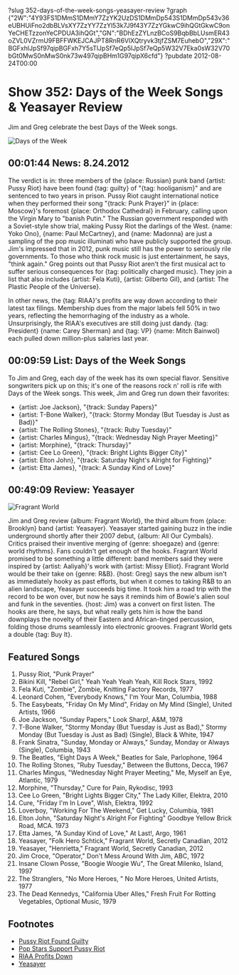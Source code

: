 ?slug 352-days-of-the-week-songs-yeasayer-review
?graph {"2W":"4Y93FS1DMmS1DMmY7ZzYK2UzDS1DMmDp543S1DMmDp543v36eUBHUiFno2dbBLVsXY7ZzYY7ZzYl53k7J9f43Y7ZzYGkwC9ihQGtGkwC9onYeCHETzzonYeCPDUA3ihQGt","GN":"BDhEzZYLnzBCoS9BqbBbLUsmER43oZVL0VZrmU9FBFFWKEJCAJPT8RnR6VlXQtryvk3tjfZSM7EuhebO","29X":"BGFxhlJpSf97qipBGFxh7Y5sTlJpSf7eQp5lJpSf7eQp5W32V7Eka0sW32V70bGt0MwS0nMwS0nk73w497qipBHm1G97qipX6cfd"}
?pubdate 2012-08-24T00:00

# Show 352: Days of the Week Songs & Yeasayer Review
Jim and Greg celebrate the best Days of the Week songs.

![Days of the Week](http://static.soundopinions.org/images/2012/daysoftheweek.jpg)

## 00:01:44 News: 8.24.2012
The verdict is in: three members of the {place: Russian} punk band {artist: Pussy Riot} have been found {tag: guilty} of "{tag: hooliganism}" and are sentenced to two years in prison. Pussy Riot caught international notice when they performed their song "{track: Punk Prayer}" in {place: Moscow}'s foremost {place: Orthodox Cathedral} in February, calling upon the Virgin Mary to "banish Putin." The Russian government responded with a Soviet-style show trial, making Pussy Riot the darlings of the West. {name: Yoko Ono}, {name: Paul McCartney}, and {name: Madonna} are just a sampling of the pop music illuminati who have publicly supported the group. Jim's impressed that in 2012, punk music still has the power to seriously rile governments. To those who think rock music is just entertainment, he says, "think again." Greg points out that Pussy Riot aren't the first musical act to suffer serious consequences for {tag: politically charged music}. They join a list that also includes {artist: Fela Kuti}, {artist: Gilberto Gil}, and {artist: The Plastic People of the Universe}.

In other news, the {tag: RIAA}'s profits are way down according to their latest tax filings. Membership dues from the major labels fell 50% in two years, reflecting the hemorrhaging of the industry as a whole. Unsurprisingly, the RIAA's executives are still doing just dandy. {tag: President} {name: Carey Sherman} and {tag: VP} {name: Mitch Bainwol} each pulled down million-plus salaries last year.

## 00:09:59 List: Days of the Week Songs
To Jim and Greg, each day of the week has its own special flavor. Sensitive songwriters pick up on this; it's one of the reasons rock n' roll is rife with Days of the Week songs. This week, Jim and Greg run down their favorites:

- {artist: Joe Jackson}, "{track: Sunday Papers}"
- {artist: T-Bone Walker}, "{track: Stormy Monday (But Tuesday is Just as Bad)}"
- {artist: The Rolling Stones}, "{track: Ruby Tuesday}"
- {artist: Charles Mingus}, "{track: Wednesday Nigh Prayer Meeting}"
- {artist: Morphine}, "{track: Thursday}"
- {artist: Cee Lo Green}, "{track: Bright Lights Bigger City}"
- {artist: Elton John}, "{track: Saturday Night's Alright for Fighting}"
- {artist: Etta James}, "{track: A Sunday Kind of Love}"

## 00:49:09 Review: Yeasayer
![Fragrant World](http://is5.mzstatic.com/image/thumb/Music/v4/37/bc/95/37bc95cf-5cbd-d976-5321-92107aa77286/source/600x600bb.jpg "264143704/550275411")

Jim and Greg review {album: Fragrant World}, the third album from {place: Brooklyn} band {artist: Yeasayer}. Yeasayer started gaining buzz in the indie underground shortly after their 2007 debut, {album: All Our Cymbals}. Critics praised their inventive merging of {genre: shoegaze} and {genre: world rhythms}. Fans couldn't get enough of the hooks. Fragrant World promised to be something a little different: band members said they were inspired by {artist: Aaliyah}'s work with {artist: Missy Elliot}. Fragrant World would be their take on {genre: R&B}. {host: Greg} says the new album isn't as immediately hooky as past efforts, but when it comes to taking R&B to an alien landscape, Yeasayer succeeds big time. It took him a road trip with the record to be won over, but now he says it reminds him of Bowie's alien soul and funk in the seventies. {host: Jim} was a convert on first listen. The hooks are there, he says, but what really gets him is how the band downplays the novelty of their Eastern and African-tinged percussion, folding those drums seamlessly into electronic grooves. Fragrant World gets a double {tag: Buy It}.

## Featured Songs
1. Pussy Riot, "Punk Prayer"
2. Bikini Kill, "Rebel Girl," Yeah Yeah Yeah Yeah, Kill Rock Stars, 1992
3. Fela Kuti, "Zombie", Zombie, Knitting Factory Records, 1977
4. Leonard Cohen, "Everybody Knows," I'm Your Man, Columbia, 1988
5. The Easybeats, "Friday On My Mind", Friday on My Mind (Single), United Artists, 1966
6. Joe Jackson, "Sunday Papers," Look Sharp!, A&M, 1978
7. T-Bone Walker, "Stormy Monday (But Tuesday is Just as Bad)," Stormy Monday (But Tuesday is Just as Bad) (Single), Black & White, 1947
8. Frank Sinatra, "Sunday, Monday or Always," Sunday, Monday or Always (Single), Columbia, 1943
9. The Beatles, "Eight Days A Week," Beatles for Sale, Parlophone, 1964
10. The Rolling Stones, "Ruby Tuesday," Between the Buttons, Decca, 1967
11. Charles Mingus, "Wednesday Night Prayer Meeting," Me, Myself an Eye, Atlantic, 1979
12. Morphine, "Thursday," Cure for Pain, Rykodisc, 1993
13. Cee Lo Green, "Bright Lights Bigger City," The Lady Killer, Elektra, 2010
14. Cure, "Friday I'm In Love", Wish, Elektra, 1992
15. Loverboy, "Working For The Weekend," Get Lucky, Columbia, 1981
16. Elton John, "Saturday Night's Alright For Fighting" Goodbye Yellow Brick Road, MCA. 1973
17. Etta James, "A Sunday Kind of Love," At Last!, Argo, 1961
18. Yeasayer, "Folk Hero Schtick," Fragrant World, Secretly Canadian, 2012
19. Yeasayer, "Henrietta," Fragrant World, Secretly Canadian, 2012
20. Jim Croce, "Operator," Don't Mess Around With Jim, ABC, 1972
21. Insane Clown Posse, "Boogie Woogie Wu", The Great Milenko, Island, 1997
22. The Stranglers, "No More Heroes, " No More Heroes, United Artists, 1977
23. The Dead Kennedys, "California Uber Alles," Fresh Fruit For Rotting Vegetables, Optional Music, 1979

## Footnotes
- [Pussy Riot Found Guilty](http://www.theguardian.com/music/2012/aug/17/pussy-riot-sentenced-prison-putin)
- [Pop Stars Support Pussy Riot](http://www.theguardian.com/world/2012/jul/27/pussy-riot-stars-get-behind-band)
- [RIAA Profits Down](http://www.hypebot.com/hypebot/2012/08/despite-a-huge-drop-in-revenue-riaa-execs-still-see-large-payouts.html)
- [Yeasayer](http://blog.yeasayer.net/)

